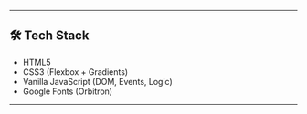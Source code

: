 
---

## 🛠️ Tech Stack

- HTML5  
- CSS3 (Flexbox + Gradients)  
- Vanilla JavaScript (DOM, Events, Logic)  
- Google Fonts (Orbitron)

---

